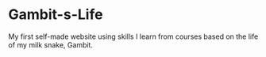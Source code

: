 # Gambit-s-Life
My first self-made website using skills I learn from courses based on the life of my milk snake, Gambit.
